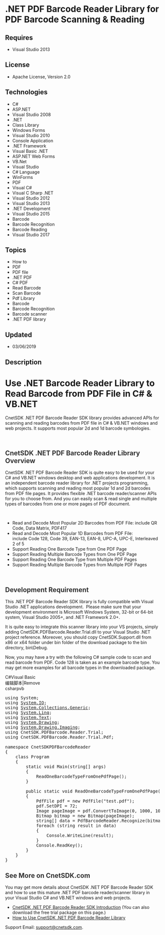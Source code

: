 # .NET PDF Barcode Reader Library for PDF Barcode Scanning & Reading
## Requires
- Visual Studio 2013
## License
- Apache License, Version 2.0
## Technologies
- C#
- ASP.NET
- Visual Studio 2008
- .NET
- Class Library
- Windows Forms
- Visual Studio 2010
- Console Application
- .NET Framework
- Visual Basic .NET
- ASP.NET Web Forms
- VB.Net
- Visual Studio
- C# Language
- WinForms
- PDF
- Visual C#
- Visual C Sharp .NET
- Visual Studio 2012
- Visual Studio 2013
- .NET Development
- Visual Studio 2015
- Barcode
- Barcode Recognition
- Barcode Reading
- Visual Studio 2017
## Topics
- How to
- PDF
- PDF file
- .NET PDF
- C# PDF
- Read Barcode
- Scan Barcode
- Pdf Library
- Barcode
- Barcode Recognition
- Barcode scanner
- .NET PDF library
## Updated
- 03/06/2019
## Description

<h1>Use .NET Barcode Reader Library to Read Barcode from PDF File in&nbsp;C#&nbsp;&amp; VB.NET</h1>
<p>CnetSDK .NET PDF Barcode Reader SDK library provides&nbsp;advanced APIs&nbsp;for scanning and reading barcodes from PDF file&nbsp;in C# &amp; VB.NET windows and web projects.&nbsp;It supports most popular 2d and 1d barcode symbologies.</p>
<p>&nbsp;</p>
<h2 class="p"><span style="color:#333333"><strong>CnetSDK .NET </strong><strong>PDF
</strong><strong>Barcode </strong><strong>Reader</strong><strong>&nbsp;Library </strong>
<strong>Overview</strong></span></h2>
<p class="p">CnetSDK .NET PDF Barcode Reader SDK is quite easy to be used for your C# and VB.NET windows desktop and web applications development. It is an independent barcode reader library for .NET projects programming, which supports scanning and reading
 most popular 1d and 2d barcodes from PDF file pages. It provides flexible .NET barcode reader/scanner APIs for you to choose from. And you can easily scan &amp; read single and multiple types of barcodes from one or more pages of PDF document.</p>
<p class="p">&nbsp;</p>
<ul>
<li>Read and Decode Most Popular 2D Barcodes&nbsp;from PDF File: include QR Code, Data Matrix, PDF417
</li><li>Read and Decode Most Popular&nbsp;1D Barcodes&nbsp;from PDF File: include&nbsp;Code 128, Code 39, EAN-13, EAN-8,&nbsp;UPC-A,&nbsp;UPC-E, Interleaved 2 of 5
</li><li>Support Reading One&nbsp;Barcode&nbsp;Type&nbsp;from&nbsp;One&nbsp;PDF Page </li><li>Support Reading Multiple Barcode&nbsp;Types from&nbsp;One&nbsp;PDF Page </li><li>Support Reading One&nbsp;Barcode&nbsp;Type&nbsp;from&nbsp;Multiple PDF Pages </li><li>Support Reading Multiple Barcode&nbsp;Types from&nbsp;Multiple PDF Pages </li></ul>
<p>&nbsp;</p>
<h2><span style="color:#333333"><strong>Development</strong><strong>&nbsp;</strong><strong>Requirement</strong></span></h2>
<p>This&nbsp;.NET PDF Barcode Reader SDK library is fully&nbsp;compatible with Visual Studio .NET applications development.&nbsp;&nbsp;Please make sure that your development environment is&nbsp;Microsoft Windows System, 32-bit or 64-bit system, Visual Studio
 2005&#43;, and .NET Framework 2.0&#43;.</p>
<p>It is quite easy to integrate this scanner library into your VS projects, simply adding&nbsp;CnetSDK.PDFBarcode.Reader.Trial.dll to your Visual Studio .NET project reference. Moreover, you should copy CnetSDK.Support.dll from x86 or x64 folder under bin
 folder of the download package to the bin directory, bin\Debug.</p>
<p>Now, you may have a try with the following&nbsp;C#&nbsp;sample code to scan and read barcode&nbsp;from PDF.&nbsp;Code 128 is taken as an example barcode type. You may get more examples for all barcode types in the downloaded package.</p>
<div class="scriptcode">
<div class="pluginEditHolder" pluginCommand="mceScriptCode">
<div class="title"><span>C#</span><span>Visual Basic</span></div>
<div class="pluginLinkHolder"><span class="pluginEditHolderLink">编辑脚本</span>|<span class="pluginRemoveHolderLink">Remove</span></div>
<span class="hidden">csharp</span><span class="hidden">vb</span>


<div class="preview">
<pre class="csharp"><span class="cs__keyword">using</span>&nbsp;System;&nbsp;
<span class="cs__keyword">using</span>&nbsp;<a class="libraryLink" href="https://msdn.microsoft.com/en-US/library/System.IO.aspx" target="_blank" title="Auto generated link to System.IO">System.IO</a>;&nbsp;
<span class="cs__keyword">using</span>&nbsp;<a class="libraryLink" href="https://msdn.microsoft.com/en-US/library/System.Collections.Generic.aspx" target="_blank" title="Auto generated link to System.Collections.Generic">System.Collections.Generic</a>;&nbsp;
<span class="cs__keyword">using</span>&nbsp;<a class="libraryLink" href="https://msdn.microsoft.com/en-US/library/System.Linq.aspx" target="_blank" title="Auto generated link to System.Linq">System.Linq</a>;&nbsp;
<span class="cs__keyword">using</span>&nbsp;<a class="libraryLink" href="https://msdn.microsoft.com/en-US/library/System.Text.aspx" target="_blank" title="Auto generated link to System.Text">System.Text</a>;&nbsp;
<span class="cs__keyword">using</span>&nbsp;<a class="libraryLink" href="https://msdn.microsoft.com/en-US/library/System.Drawing.aspx" target="_blank" title="Auto generated link to System.Drawing">System.Drawing</a>;&nbsp;
<span class="cs__keyword">using</span>&nbsp;<a class="libraryLink" href="https://msdn.microsoft.com/en-US/library/System.Drawing.Imaging.aspx" target="_blank" title="Auto generated link to System.Drawing.Imaging">System.Drawing.Imaging</a>;&nbsp;
<span class="cs__keyword">using</span>&nbsp;CnetSDK.PDFBarcode.Reader.Trial;&nbsp;
<span class="cs__keyword">using</span>&nbsp;CnetSDK.PDFBarcode.Reader.Trial.Pdf;&nbsp;
&nbsp;&nbsp;
<span class="cs__keyword">namespace</span>&nbsp;CnetSDKPDFBarcodeReader&nbsp;
{&nbsp;
&nbsp;&nbsp;&nbsp;&nbsp;<span class="cs__keyword">class</span>&nbsp;Program&nbsp;
&nbsp;&nbsp;&nbsp;&nbsp;{&nbsp;
&nbsp;&nbsp;&nbsp;&nbsp;&nbsp;&nbsp;&nbsp;&nbsp;<span class="cs__keyword">static</span>&nbsp;<span class="cs__keyword">void</span>&nbsp;Main(<span class="cs__keyword">string</span>[]&nbsp;args)&nbsp;
&nbsp;&nbsp;&nbsp;&nbsp;&nbsp;&nbsp;&nbsp;&nbsp;{&nbsp;
&nbsp;&nbsp;&nbsp;&nbsp;&nbsp;&nbsp;&nbsp;&nbsp;&nbsp;&nbsp;&nbsp;&nbsp;ReadOneBarcodeTypeFromOnePdfPage();&nbsp;&nbsp;&nbsp;&nbsp;&nbsp;&nbsp;&nbsp;&nbsp;&nbsp;&nbsp;&nbsp;&nbsp;&nbsp;&nbsp;&nbsp;&nbsp;&nbsp;&nbsp;&nbsp;&nbsp;&nbsp;&nbsp;&nbsp;&nbsp;
&nbsp;&nbsp;&nbsp;&nbsp;&nbsp;&nbsp;&nbsp;&nbsp;}&nbsp;
&nbsp;
&nbsp;&nbsp;&nbsp;&nbsp;&nbsp;&nbsp;&nbsp;&nbsp;<span class="cs__keyword">public</span>&nbsp;<span class="cs__keyword">static</span>&nbsp;<span class="cs__keyword">void</span>&nbsp;ReadOneBarcodeTypeFromOnePdfPage()&nbsp;
&nbsp;&nbsp;&nbsp;&nbsp;&nbsp;&nbsp;&nbsp;&nbsp;{&nbsp;
&nbsp;&nbsp;&nbsp;&nbsp;&nbsp;&nbsp;&nbsp;&nbsp;&nbsp;&nbsp;&nbsp;&nbsp;PdfFile&nbsp;pdf&nbsp;=&nbsp;<span class="cs__keyword">new</span>&nbsp;PdfFile(<span class="cs__string">&quot;test.pdf&quot;</span>);&nbsp;
&nbsp;&nbsp;&nbsp;&nbsp;&nbsp;&nbsp;&nbsp;&nbsp;&nbsp;&nbsp;&nbsp;&nbsp;pdf.SetDPI&nbsp;=&nbsp;<span class="cs__number">72</span>;&nbsp;
&nbsp;&nbsp;&nbsp;&nbsp;&nbsp;&nbsp;&nbsp;&nbsp;&nbsp;&nbsp;&nbsp;&nbsp;Image&nbsp;pageImage&nbsp;=&nbsp;pdf.ConvertToImage(<span class="cs__number">0</span>,&nbsp;<span class="cs__number">1000</span>,&nbsp;<span class="cs__number">1000</span>);&nbsp;
&nbsp;&nbsp;&nbsp;&nbsp;&nbsp;&nbsp;&nbsp;&nbsp;&nbsp;&nbsp;&nbsp;&nbsp;Bitmap&nbsp;bitmap&nbsp;=&nbsp;<span class="cs__keyword">new</span>&nbsp;Bitmap(pageImage);&nbsp;
&nbsp;&nbsp;&nbsp;&nbsp;&nbsp;&nbsp;&nbsp;&nbsp;&nbsp;&nbsp;&nbsp;&nbsp;<span class="cs__keyword">string</span>[]&nbsp;data&nbsp;=&nbsp;PdfBarcodeReader.Recognize(bitmap,&nbsp;PdfBarcodeReader.Code128);&nbsp;
&nbsp;&nbsp;&nbsp;&nbsp;&nbsp;&nbsp;&nbsp;&nbsp;&nbsp;&nbsp;&nbsp;&nbsp;<span class="cs__keyword">foreach</span>&nbsp;(<span class="cs__keyword">string</span>&nbsp;result&nbsp;<span class="cs__keyword">in</span>&nbsp;data)&nbsp;
&nbsp;&nbsp;&nbsp;&nbsp;&nbsp;&nbsp;&nbsp;&nbsp;&nbsp;&nbsp;&nbsp;&nbsp;{&nbsp;
&nbsp;&nbsp;&nbsp;&nbsp;&nbsp;&nbsp;&nbsp;&nbsp;&nbsp;&nbsp;&nbsp;&nbsp;&nbsp;&nbsp;&nbsp;&nbsp;Console.WriteLine(result);&nbsp;
&nbsp;&nbsp;&nbsp;&nbsp;&nbsp;&nbsp;&nbsp;&nbsp;&nbsp;&nbsp;&nbsp;&nbsp;}&nbsp;
&nbsp;&nbsp;&nbsp;&nbsp;&nbsp;&nbsp;&nbsp;&nbsp;&nbsp;&nbsp;&nbsp;&nbsp;Console.ReadKey();&nbsp;
&nbsp;&nbsp;&nbsp;&nbsp;&nbsp;&nbsp;&nbsp;&nbsp;}&nbsp;
&nbsp;&nbsp;&nbsp;&nbsp;}&nbsp;
}</pre>
</div>
</div>
</div>
<h2><span style="color:#333333"><strong>See More on CnetSDK.com</strong></span><strong>&nbsp;</strong></h2>
<p class="p">You may get more details about CnetSDK .NET PDF Barcode Reader SDK and how to use this mature&nbsp;.NET&nbsp;PDF&nbsp;barcode reader/scanner library in your Visual Studio C# and VB.NET windows and web projects.</p>
<ul>
<li><a title="CnetSDK .NET PDF Barcode Reader SDK" href="https://www.cnetsdk.com/net-pdf-barcode-reader-sdk" target="_blank">CnetSDK .NET PDF Barcode Reader SDK&nbsp;Introduction</a>&nbsp;(You can also download&nbsp;the free trial package on this page.)
</li><li><a title="Online Guide" href="https://www.cnetsdk.com/tutorial-for-net-pdf-barcode-reading" target="_blank">How to Use CnetSDK .NET PDF Barcode Reader Library</a>
</li></ul>
<p>Support Email: <a title="CnetSDK Support Team" href="mailto:support@cnetsdk.com">
<span style="text-decoration:underline">support@cnetsdk.com</span></a>.</p>
